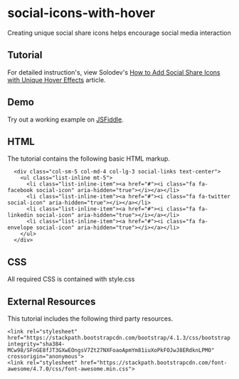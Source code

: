 # social-icons-with-hover
Creating unique social share icons helps encourage social media interaction

## Tutorial
For detailed instruction's, view Solodev's [How to Add Social Share Icons with Unique Hover Effects](https://www.solodev.com/blog/web-design/social/how-to-add-social-share-icons-with-unique-hover-effects.stml) article.

## Demo
Try out a working example on [JSFiddle](https://jsfiddle.net/solodev/870evqdb/).

## HTML
The tutorial contains the following basic HTML markup.

```
  <div class="col-sm-5 col-md-4 col-lg-3 social-links text-center">
    <ul class="list-inline mt-5">
      <li class="list-inline-item"><a href="#"><i class="fa fa-facebook social-icon" aria-hidden="true"></i></a></li>
      <li class="list-inline-item"><a href="#"><i class="fa fa-twitter social-icon" aria-hidden="true"></i></a></li>
      <li class="list-inline-item"><a href="#"><i class="fa fa-linkedin social-icon" aria-hidden="true"></i></a></li>
      <li class="list-inline-item"><a href="#"><i class="fa fa-envelope social-icon" aria-hidden="true"></i></a></li>
    </ul>
  </div>
```

## CSS
All required CSS is contained with style.css

## External Resources
This tutorial includes the following third party resources.

```
<link rel="stylesheet" href="https://stackpath.bootstrapcdn.com/bootstrap/4.1.3/css/bootstrap.min.css" integrity="sha384-MCw98/SFnGE8fJT3GXwEOngsV7Zt27NXFoaoApmYm81iuXoPkFOJwJ8ERdknLPMO" crossorigin="anonymous">
<link rel="stylesheet" href="https://stackpath.bootstrapcdn.com/font-awesome/4.7.0/css/font-awesome.min.css">
```

